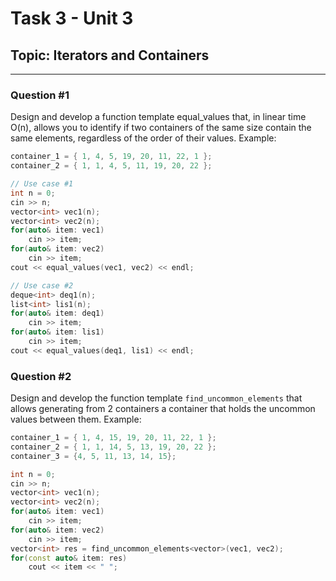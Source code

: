 # Task 3 - Unit 3
## Topic: Iterators and Containers
---


### Question #1
Design and develop a function template equal_values that, in linear time O(n), allows you to identify if two containers of the same size contain the same elements, regardless of the order of their values. Example:

```cpp
container_1 = { 1, 4, 5, 19, 20, 11, 22, 1 };
container_2 = { 1, 1, 4, 5, 11, 19, 20, 22 };
```
```cpp
// Use case #1
int n = 0;
cin >> n;
vector<int> vec1(n);
vector<int> vec2(n);
for(auto& item: vec1)
    cin >> item;
for(auto& item: vec2)
    cin >> item;
cout << equal_values(vec1, vec2) << endl;

// Use case #2
deque<int> deq1(n);
list<int> lis1(n);
for(auto& item: deq1)
    cin >> item;
for(auto& item: lis1)
    cin >> item;
cout << equal_values(deq1, lis1) << endl;
```

### Question #2
Design and develop the function template `find_uncommon_elements` that allows generating from 2 containers a container that holds the uncommon values between them. Example:

```cpp
container_1 = { 1, 4, 15, 19, 20, 11, 22, 1 };
container_2 = { 1, 1, 14, 5, 13, 19, 20, 22 };
container_3 = {4, 5, 11, 13, 14, 15}; 
```
```cpp
int n = 0;
cin >> n;
vector<int> vec1(n);
vector<int> vec2(n);
for(auto& item: vec1)
    cin >> item;
for(auto& item: vec2)
    cin >> item;
vector<int> res = find_uncommon_elements<vector>(vec1, vec2);
for(const auto& item: res)
    cout << item << " ";
```
